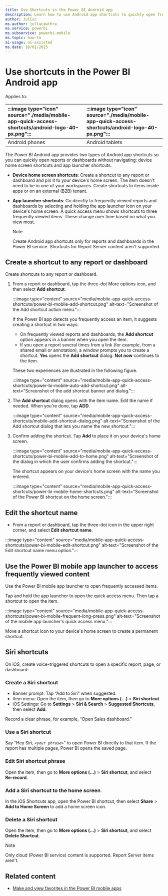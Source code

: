 ```yaml
---
title: Use Shortcuts in the Power BI Android app
description: Learn how to use Android app shortcuts to quickly open frequently viewed Power BI reports and dashboards. Save time and tap to jump in now.
author: JulCsc
ms.author: juliacawthra
ms.service: powerbi
ms.subservice: powerbi-mobile
ms.topic: how-to
ai-usage: ai-assisted
ms.date: 10/01/2025
---
```


# Use shortcuts in the Power BI Android app

Applies to:

| :::image type="icon" source="./media/mobile-app-quick-access-shortcuts/android-logo-40-px.png"::: | :::image type="icon" source="./media/mobile-app-quick-access-shortcuts/android-logo-40-px.png"::: |
|:--- |:--- |
| Android phones |Android tablets |

The Power BI Android app provides two types of Android app shortcuts so you can quickly open reports or dashboards without navigating: device home screen shortcuts and app launcher shortcuts.

- **Device home screen shortcuts**: Create a shortcut to any report or dashboard and pin it to your device's home screen. The item doesn't need to be in one of your workspaces. Create shortcuts to items inside apps or on an external (B2B) tenant.
- **App launcher shortcuts**: Go directly to frequently viewed reports and dashboards by selecting and holding the app launcher icon on your device's home screen. A quick access menu shows shortcuts to three frequently viewed items. These change over time based on what you view most.

  >[!NOTE]
  > Create Android app shortcuts only for reports and dashboards in the Power BI service. Shortcuts for Report Server content aren't supported.

## Create a shortcut to any report or dashboard

Create shortcuts to any report or dashboard.

1. From a report or dashboard, tap the three-dot More options icon, and then select **Add shortcut**.

   :::image type="content" source="media/mobile-app-quick-access-shortcuts/power-bi-mobile-add-shortcut.png" alt-text="Screenshot of the Add shortcut action menu.":::

   If the Power BI app detects you frequently access an item, it suggests creating a shortcut in two ways:

   - On frequently viewed reports and dashboards, the **Add shortcut** option appears in a banner when you open the item.
   - If you open a report several times from a link (for example, from a shared email or annotation), a window prompts you to create a shortcut. **Yes** opens the **Add shortcut** dialog. **Not now** continues to the item.

   These two experiences are illustrated in the following figure.

   :::image type="content" source="media/mobile-app-quick-access-shortcuts/power-bi-mobile-auto-add-shortcut.png" alt-text="Screenshot of the add shortcut banner and dialog.":::

1. The **Add shortcut** dialog opens with the item name. Edit the name if needed. When you're done, tap **ADD**.

    :::image type="content" source="media/mobile-app-quick-access-shortcuts/mobile-add-shortcut-dialog.png" alt-text="Screenshot of the Add shortcut dialog that lets you name the new shortcut.":::

1. Confirm adding the shortcut. Tap **Add** to place it on your device's home screen.

   :::image type="content" source="media/mobile-app-quick-access-shortcuts/power-bi-mobile-add-to-home.png" alt-text="Screenshot of the dialog in which the user confirms adding the shortcut.":::

   The shortcut appears on your device's home screen with the name you entered.

   :::image type="content" source="media/mobile-app-quick-access-shortcuts/power-bi-mobile-home-shortcuts.png" alt-text="Screenshot of the Power BI shortcut on the home screen.":::

## Edit the shortcut name

- From a report or dashboard, tap the three-dot icon in the upper right corner, and select **Edit shortcut name**.

 :::image type="content" source="media/mobile-app-quick-access-shortcuts/power-bi-mobile-edit-shortcut.png" alt-text="Screenshot of the Edit shortcut name menu option.":::

## Use the Power BI mobile app launcher to access frequently viewed content

Use the Power BI mobile app launcher to open frequently accessed items.

Tap and hold the app launcher to open the quick access menu. Then tap a shortcut to open the item.

:::image type="content" source="media/mobile-app-quick-access-shortcuts/power-bi-mobile-frequent-long-press.png" alt-text="Screenshot of the mobile app launcher's quick access menu.":::

Move a shortcut icon to your device's home screen to create a permanent shortcut.

## Siri shortcuts

On iOS, create voice-triggered shortcuts to open a specific report, page, or dashboard:

### Create a Siri shortcut

- Banner prompt: Tap “Add to Siri” when suggested.
- Item menu: Open the item, then go to **More options (…)** > **Siri shortcut**.
- iOS Settings: Go to **Settings** > **Siri & Search** > **Suggested Shortcuts**, then select **Add**.

Record a clear phrase, for example, “Open Sales dashboard.”

### Use a Siri shortcut

Say “Hey Siri, *`<your phrase>`*” to open Power BI directly to that item. If the report has multiple pages, Power BI opens the saved page.

### Edit Siri shortcut phrase

Open the item, then go to **More options (…)** > **Siri shortcut**, and select **Re‑record**.

### Add a Siri shortcut to the home screen

In the iOS Shortcuts app, open the Power BI shortcut, then select **Share** > **Add to Home Screen** to add a home screen icon.

### Delete a Siri shortcut

Open the item, then go to **More options (…)** > **Siri shortcut**, and select **Delete Shortcut**.

> [!NOTE]
> Only cloud (Power BI service) content is supported. Report Server items aren't.

## Related content

- [Make and view favorites in the Power BI mobile apps](../end-user-favorite.md#mobile)
